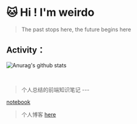
# 🐱 Hi ! I'm weirdo

> The past stops here, the future begins here


## Activity：


![Anurag's github stats](https://github-readme-stats.vercel.app/api?username=2WeirDo&show_icons=true&theme=nightowl)


<br/>



> 个人总结的前端知识笔记 --- 

[notebook](https://github.com/2WeirDo/notebook)

> 个人博客
[here](https://2weirdo.github.io/blogs/)


